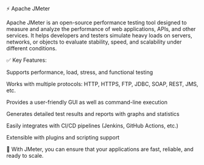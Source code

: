 ⚡ Apache JMeter

Apache JMeter is an open-source performance testing tool designed to measure and analyze the performance of web applications, APIs, and other services. It helps developers and testers simulate heavy loads on servers, networks, or objects to evaluate stability, speed, and scalability under different conditions.

✅ Key Features:

Supports performance, load, stress, and functional testing

Works with multiple protocols: HTTP, HTTPS, FTP, JDBC, SOAP, REST, JMS, etc.

Provides a user-friendly GUI as well as command-line execution

Generates detailed test results and reports with graphs and statistics

Easily integrates with CI/CD pipelines (Jenkins, GitHub Actions, etc.)

Extensible with plugins and scripting support

🚀 With JMeter, you can ensure that your applications are fast, reliable, and ready to scale.
